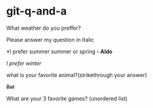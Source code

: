 # git-q-and-a

What weather do you preffer? 

Please answer my question in Italic

*I prefer summer summer or spring **- Aldo**

_I prefer winter_

what is your favorite animal?(strikethrough your answer)

~~Bat~~

What are your 3 favorite games? (unordered list)
